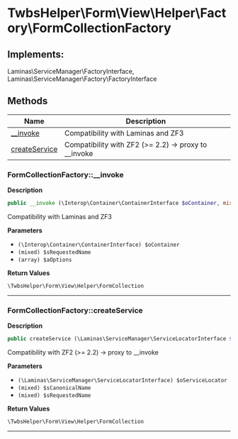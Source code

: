 # TwbsHelper\Form\View\Helper\Factory\FormCollectionFactory  



## Implements:
Laminas\ServiceManager\FactoryInterface, Laminas\ServiceManager\Factory\FactoryInterface



## Methods

| Name | Description |
|------|-------------|
|[__invoke](#formcollectionfactory__invoke)|Compatibility with Laminas and ZF3|
|[createService](#formcollectionfactorycreateservice)|Compatibility with ZF2 (>= 2.2) -> proxy to __invoke|




### FormCollectionFactory::__invoke  

**Description**

```php
public __invoke (\Interop\Container\ContainerInterface $oContainer, mixed $sRequestedName, array $aOptions)
```

Compatibility with Laminas and ZF3 

 

**Parameters**

* `(\Interop\Container\ContainerInterface) $oContainer`
* `(mixed) $sRequestedName`
* `(array) $aOptions`

**Return Values**

`\TwbsHelper\Form\View\Helper\FormCollection`




<hr />


### FormCollectionFactory::createService  

**Description**

```php
public createService (\Laminas\ServiceManager\ServiceLocatorInterface $oServiceLocator, mixed $sCanonicalName, mixed $sRequestedName)
```

Compatibility with ZF2 (>= 2.2) -> proxy to __invoke 

 

**Parameters**

* `(\Laminas\ServiceManager\ServiceLocatorInterface) $oServiceLocator`
* `(mixed) $sCanonicalName`
* `(mixed) $sRequestedName`

**Return Values**

`\TwbsHelper\Form\View\Helper\FormCollection`




<hr />


